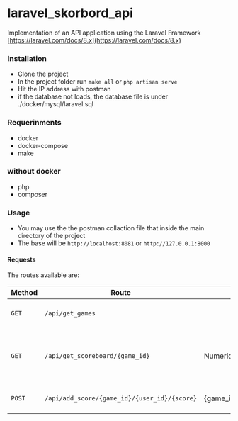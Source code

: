# laravel_skorbord_api
Implementation of an API application using the Laravel Framework [https://laravel.com/docs/8.x](https://laravel.com/docs/8.x)

### Installation
- Clone the project
- In the project folder run `make all` or `php artisan serve`
- Hit the IP address with postman
- if the database not loads, the database file is under ./docker/mysql/laravel.sql


### Requerinments
- docker
- docker-compose
- make
### without docker
- php
- composer
### Usage

- You may use the the postman collaction file that inside the main directory of the project
- The base will be `http://localhost:8081` or `http://127.0.0.1:8000`



#### Requests
The routes available are:

| Method | Route                                                    | Parameters                                      | Action                                                   |
|--------|--------------------|-------------------------------------------------|------------------------------------------------------------------------------------------------|
| `GET`  | `/api/get_games`                                         |                                                 | Retrieves all games                                      |
| `GET`  | `/api/get_scoreboard/{game_id}`                          | Numeric Id                                      | Retrieves scorese that made on that ggame                |
| `POST` | `/api/add_score/{game_id}/{user_id}/{score}`             | {game_id}/{user_id}/{score}                     | Adds a new score                                         |

